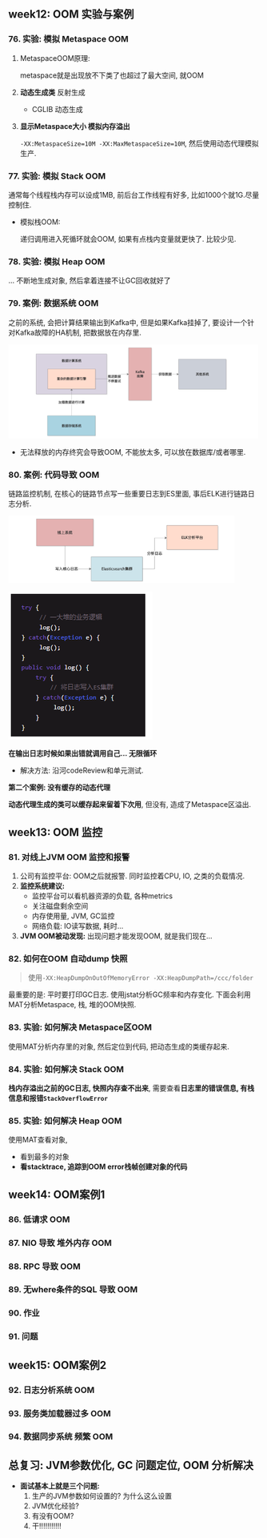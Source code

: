## week12: OOM 实验与案例

### 76. 实验: 模拟 Metaspace OOM

1. MetaspaceOOM原理:

   metaspace就是出现放不下类了也超过了最大空间, 就OOM

2. **动态生成类** 反射生成

   - CGLIB 动态生成

3. **显示Metaspace大小 模拟内存溢出**

   `-XX:MetaspaceSize=10M -XX:MaxMetaspaceSize=10M`, 然后使用动态代理模拟生产.

### 77. 实验: 模拟 Stack OOM

通常每个线程栈内存可以设成1MB, 前后台工作线程有好多, 比如1000个就1G.尽量控制住. 

- 模拟栈OOM:

  递归调用进入死循环就会OOM, 如果有点栈内变量就更快了. 比较少见.

### 78. 实验: 模拟 Heap OOM

... 不断地生成对象, 然后拿着连接不让GC回收就好了

### 79. 案例: 数据系统 OOM

之前的系统, 会把计算结果输出到Kafka中, 但是如果Kafka挂掉了, 要设计一个针对Kafka故障的HA机制, 把数据放在内存里. 

<img src="week12.assets/image-20200830162807815.png" alt="image-20200830162807815" style="zoom:67%;" />

- 无法释放的内存终究会导致OOM, 不能放太多, 可以放在数据库/或者哪里.



### 80. 案例: 代码导致 OOM

链路监控机制, 在核心的链路节点写一些重要日志到ES里面, 事后ELK进行链路日志分析.

<img src="week12.assets/image-20200830163029908.png" alt="image-20200830163029908" style="zoom:67%;" />

![image-20200830163115164](week12.assets/image-20200830163115164.png)

**在输出日志时候如果出错就调用自己... 无限循环**

- 解决方法: 沿河codeReview和单元测试.



**第二个案例: 没有缓存的动态代理**

**动态代理生成的类可以缓存起来留着下次用**, 但没有, 造成了Metaspace区溢出.







## week13: OOM 监控

### 81. 对线上JVM OOM 监控和报警

1. 公司有监控平台: OOM之后就报警. 同时监控着CPU, IO, 之类的负载情况. 
2. **监控系统建议:**
   - 监控平台可以看机器资源的负载, 各种metrics
   - 关注磁盘剩余空间
   - 内存使用量, JVM, GC监控
   - 网络负载: IO读写数据, 耗时...
3. **JVM OOM被动发现:** 出现问题才能发现OOM, 就是我们现在...



### 82. 如何在OOM 自动dump 快照

>  使用`-XX:HeapDumpOnOutOfMemoryError -XX:HeapDumpPath=/ccc/folder` 

最重要的是: 平时要打印GC日志. 使用jstat分析GC频率和内存变化. 下面会利用MAT分析Metaspace, 栈, 堆的OOM快照.

### 83. 实验: 如何解决 Metaspace区OOM

使用MAT分析内存里的对象, 然后定位到代码, 把动态生成的类缓存起来.

### 84. 实验: 如何解决 Stack OOM

**栈内存溢出之前的GC日志, 快照内存查不出来**,  需要查看**日志里的错误信息, 有栈信息和报错`StackOverflowError`**

### 85. 实验: 如何解决 Heap OOM

使用MAT查看对象, 

- 看到最多的对象
- **看stacktrace, 追踪到OOM error栈帧创建对象的代码**





## week14: OOM案例1

### 86. 低请求 OOM



### 87. NIO 导致 堆外内存 OOM



### 88. RPC 导致 OOM



### 89. 无where条件的SQL 导致 OOM



### 90. 作业



### 91. 问题



## week15: OOM案例2

### 92. 日志分析系统 OOM



### 93. 服务类加载器过多 OOM



### 94. 数据同步系统 频繁 OOM



## 总复习: JVM参数优化, GC 问题定位, OOM 分析解决







- **面试基本上就是三个问题:** 
  1. 生产的JVM参数如何设置的? 为什么这么设置
  2. JVM优化经验?
  3. 有没有OOM?
  4. 干!!!!!!!!!!!

































